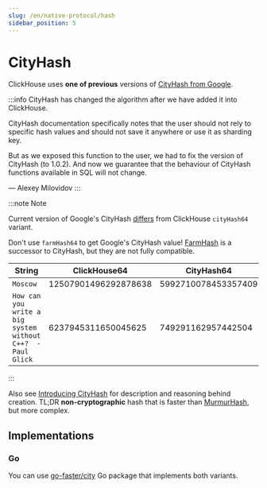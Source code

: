 ```yaml
---
slug: /en/native-protocol/hash
sidebar_position: 5
---
```


# CityHash

ClickHouse uses **one of previous** versions of [CityHash from Google](https://github.com/google/cityhash).

:::info
CityHash has changed the algorithm after we have added it into ClickHouse.

CityHash documentation specifically notes that the user should not rely to specific hash values and should not save it anywhere or use it as sharding key.

But as we exposed this function to the user, we had to fix the version of CityHash (to 1.0.2). And now we guarantee that the behaviour of CityHash functions available in SQL will not change.

— Alexey Milovidov
:::

:::note Note

Current version of Google's CityHash [differs](https://github.com/ClickHouse/ClickHouse/issues/8354) from ClickHouse `cityHash64` variant.

Don't use `farmHash64` to get Google's CityHash value! [FarmHash](https://opensource.googleblog.com/2014/03/introducing-farmhash.html) is a successor to CityHash, but they are not fully compatible.

| String                                                     | ClickHouse64         | CityHash64          | FarmHash64           |
|------------------------------------------------------------|----------------------|---------------------|----------------------|
| `Moscow`                                                   | 12507901496292878638 | 5992710078453357409 | 5992710078453357409  |
| `How can you write a big system without C++?  -Paul Glick` | 6237945311650045625  | 749291162957442504  | 11716470977470720228 |

:::

Also see [Introducing CityHash](https://opensource.googleblog.com/2011/04/introducing-cityhash.html) for description and
reasoning behind creation. TL;DR **non-cryptographic** hash that is faster than [MurmurHash](http://en.wikipedia.org/wiki/MurmurHash), but more complex.

## Implementations

### Go

You can use [go-faster/city](https://github.com/go-faster/city) Go package that implements both variants.
